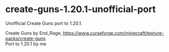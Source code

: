 # create-guns-1.20.1-unofficial-port
Unofficial Create Guns port to 1.20.1.  
  
Create Guns by End_Rage, https://www.curseforge.com/minecraft/texture-packs/create-guns  
Port to 1.20.1 by me
